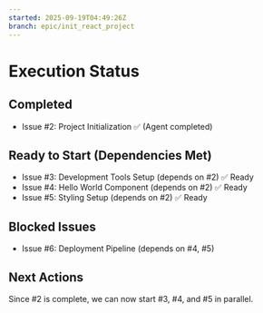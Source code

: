 ```yaml
---
started: 2025-09-19T04:49:26Z
branch: epic/init_react_project
---
```


# Execution Status

## Completed
- Issue #2: Project Initialization ✅ (Agent completed)

## Ready to Start (Dependencies Met)
- Issue #3: Development Tools Setup (depends on #2) ✅ Ready
- Issue #4: Hello World Component (depends on #2) ✅ Ready  
- Issue #5: Styling Setup (depends on #2) ✅ Ready

## Blocked Issues
- Issue #6: Deployment Pipeline (depends on #4, #5)

## Next Actions
Since #2 is complete, we can now start #3, #4, and #5 in parallel.
